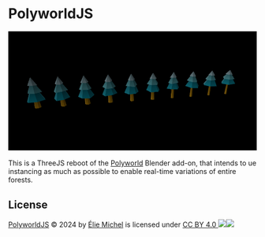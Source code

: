 PolyworldJS
===========

![Screenshot](doc/screenshot.png)

This is a ThreeJS reboot of the [Polyworld](https://polyworld.exppad.com/) Blender add-on, that intends to ue instancing as much as possible to enable real-time variations of entire forests.

License
-------

[PolyworldJS](https://github.com/eliemichel/PolyworldJS) © 2024 by [Élie Michel](https://www.exppad.com/) is licensed under [CC BY 4.0 ![](https://chooser-beta.creativecommons.org/img/cc-logo.f0ab4ebe.svg)![](https://chooser-beta.creativecommons.org/img/cc-by.21b728bb.svg)](http://creativecommons.org/licenses/by/4.0/?ref=chooser-v1)
